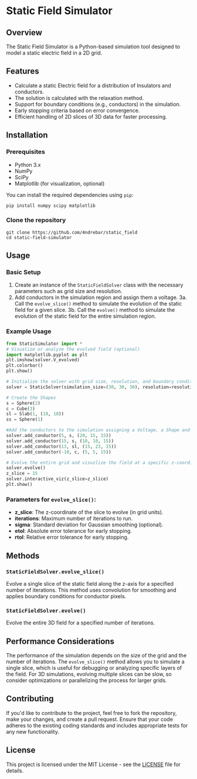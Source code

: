 # Static Field Simulator

## Overview
The Static Field Simulator is a Python-based simulation tool designed to model a static electric field in a 2D grid.

## Features
- Calculate a static Electric field for a distribution of Insulators and conductors.
- The solution is calculated with the relaxation method.
- Support for boundary conditions (e.g., conductors) in the simulation.
- Early stopping criteria based on error convergence.
- Efficient handling of 2D slices of 3D data for faster processing.

## Installation

### Prerequisites
- Python 3.x
- NumPy
- SciPy
- Matplotlib (for visualization, optional)

You can install the required dependencies using `pip`:

```
pip install numpy scipy matplotlib
```

### Clone the repository

```
git clone https://github.com/4ndrebar/static_field
cd static-field-simulator
```

## Usage

### Basic Setup

1. Create an instance of the `StaticFieldSolver` class with the necessary parameters such as grid size and resolution.
2. Add conductors in the simulation region and assign them a voltage.
3a. Call the `evolve_slice()` method to simulate the evolution of the static field for a given slice.
3b. Call the `evolve()` method to simulate the evolution of the static field for the entire simulation region.

### Example Usage

```python
from StaticSimulator import *
# Visualize or analyze the evolved field (optional)
import matplotlib.pyplot as plt
plt.imshow(solver.V_evolved)
plt.colorbar()
plt.show()

# Initialize the solver with grid size, resolution, and boundary conditions
solver = StaticSolver(simulation_size=(30, 30, 30), resolution=resolution)

# Create the Shapes
s = Sphere(2)
c = Cube(3)
sl = Slab(1, (10, 10))
ss = Sphere(1)

#Add the conductors to the simulation assigning a Voltage, a Shape and a position
solver.add_conductor(5, s, (20, 15, 15))
solver.add_conductor(15, s, (10, 10, 15))
solver.add_conductor(13, sl, (15, 23, 15))
solver.add_conductor(-10, c, (5, 5, 15))

# Evolve the entire grid and visuzlize the field at a specific z-coordinate
solver.evolve()
z_slice = 15
solver.interactive_viz(z_slice=z_slice)
plt.show()
```

### Parameters for `evolve_slice()`:
- **z_slice**: The z-coordinate of the slice to evolve (in grid units).
- **iterations**: Maximum number of iterations to run.
- **sigma**: Standard deviation for Gaussian smoothing (optional).
- **etol**: Absolute error tolerance for early stopping.
- **rtol**: Relative error tolerance for early stopping.

## Methods

### `StaticFieldSolver.evolve_slice()`
Evolve a single slice of the static field along the z-axis for a specified number of iterations. 
This method uses convolution for smoothing and applies boundary conditions for conductor pixels.

### `StaticFieldSolver.evolve()`
Evolve the entire 3D field for a specified number of iterations.

## Performance Considerations
The performance of the simulation depends on the size of the grid and the number of iterations. 
The `evolve_slice()` method allows you to simulate a single slice, which is useful for debugging or analyzing specific layers of the field.
For 3D simulations, evolving multiple slices can be slow, so consider optimizations or parallelizing the process for larger grids.

## Contributing

If you'd like to contribute to the project, feel free to fork the repository, make your changes, and create a pull request. 
Ensure that your code adheres to the existing coding standards and includes appropriate tests for any new functionality.

## License

This project is licensed under the MIT License - see the [LICENSE](LICENSE) file for details.
```
